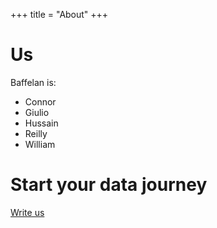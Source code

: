 +++
title = "About"
+++

# Us

Baffelan is:

- Connor
- Giulio
- Hussain
- Reilly
- William

# Start your data journey
[Write us](mailto:me@gvdallariva.net)